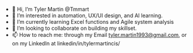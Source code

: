 - 👋 Hi, I’m Tyler Martin @Tmmart
- 👀 I’m interested in automation, UX/UI design, and AI learning.
- 🌱 I’m currently learning Excel functions and Agile system analysis
- 💞️ I’m looking to collaborate on building my skillset.
- 📫 How to reach me: through my Email tyler.martin1993@gmail.com, or on my LinkedIn at linkedin/in/tylermartincis/

<!---
Tmmart/Tmmart is a ✨ special ✨ repository because its `README.md` (this file) appears on your GitHub profile.
You can click the Preview link to take a look at your changes.
--->
